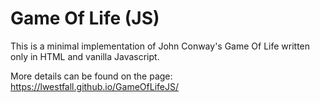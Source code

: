 # Game Of Life (JS)

This is a minimal implementation of John Conway's Game Of Life written only in HTML and vanilla Javascript.

More details can be found on the page: <https://lwestfall.github.io/GameOfLifeJS/>
